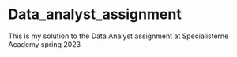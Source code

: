 # Data_analyst_assignment
This is my solution to the Data Analyst assignment at Specialisterne Academy spring 2023
